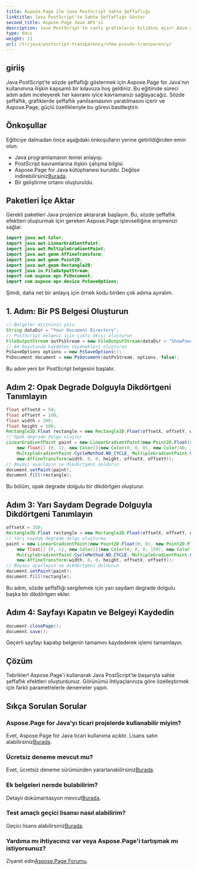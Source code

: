 ```yaml
---
title: Aspose.Page ile Java PostScript Sahte Şeffaflığı
linktitle: Java PostScript'te Sahte Şeffaflığı Göster
second_title: Aspose.Page Java API'si
description: Java PostScript'te canlı grafiklerin kilidini açın! Adım adım sözde şeffaflık oluşturmak için Aspose.Page eğitimimizi izleyin. Şimdi İndirin!
type: docs
weight: 11
url: /tr/java/postscript-transparency/show-pseudo-transparency/
---
```

## giriiş
Java PostScript'te sözde şeffaflığı göstermek için Aspose.Page for Java'nın kullanımına ilişkin kapsamlı bir kılavuza hoş geldiniz. Bu eğitimde süreci adım adım inceleyerek her kavramı iyice kavramanızı sağlayacağız. Sözde şeffaflık, grafiklerde şeffaflık yanılsamasının yaratılmasını içerir ve Aspose.Page, güçlü özellikleriyle bu görevi basitleştirir.
## Önkoşullar
Eğiticiye dalmadan önce aşağıdaki önkoşulların yerine getirildiğinden emin olun:
- Java programlamanın temel anlayışı.
- PostScript kavramlarına ilişkin çalışma bilgisi.
-  Aspose.Page for Java kütüphanesi kuruldu. Değilse indirebilirsiniz[Burada](https://releases.aspose.com/page/java/).
- Bir geliştirme ortamı oluşturuldu.
## Paketleri İçe Aktar
Gerekli paketleri Java projenize aktararak başlayın. Bu, sözde şeffaflık efektleri oluşturmak için gereken Aspose.Page işlevselliğine erişmenizi sağlar.
```java
import java.awt.Color;
import java.awt.LinearGradientPaint;
import java.awt.MultipleGradientPaint;
import java.awt.geom.AffineTransform;
import java.awt.geom.Point2D;
import java.awt.geom.Rectangle2D;
import java.io.FileOutputStream;
import com.aspose.eps.PsDocument;
import com.aspose.eps.device.PsSaveOptions;
```
Şimdi, daha net bir anlayış için örnek kodu birden çok adıma ayıralım.
## 1. Adım: Bir PS Belgesi Oluşturun
```java
// Belgeler dizininin yolu.
String dataDir = "Your Document Directory";
// PostScript belgesi için çıktı akışı oluşturun
FileOutputStream outPsStream = new FileOutputStream(dataDir + "ShowPseudoTransparency_outPS.ps");
// A4 boyutunda kaydetme seçenekleri oluşturun
PsSaveOptions options = new PsSaveOptions();
PsDocument document = new PsDocument(outPsStream, options, false);
```
Bu adım yeni bir PostScript belgesini başlatır.
## Adım 2: Opak Degrade Dolguyla Dikdörtgeni Tanımlayın
```java
float offsetX = 50;
float offsetY = 100;
float width = 200;
float height = 100;
Rectangle2D.Float rectangle = new Rectangle2D.Float(offsetX, offsetY, width, height);
// Opak degrade dolgu oluştur
LinearGradientPaint paint = new LinearGradientPaint(new Point2D.Float(0, 0), new Point2D.Float(200, 100),
    new float[] {0, 1}, new Color[]{new Color(0, 0, 0), new Color(40, 128, 70)},
    MultipleGradientPaint.CycleMethod.NO_CYCLE, MultipleGradientPaint.ColorSpaceType.SRGB,
    new AffineTransform(width, 0, 0, height, offsetX, offsetY));
// Boyayı ayarlayın ve dikdörtgeni doldurun
document.setPaint(paint);
document.fill(rectangle);
```
Bu bölüm, opak degrade dolgulu bir dikdörtgen oluşturur.
## Adım 3: Yarı Saydam Degrade Dolguyla Dikdörtgeni Tanımlayın
```java
offsetX = 350;
Rectangle2D.Float rectangle = new Rectangle2D.Float(offsetX, offsetY, width, height);
// Yarı saydam degrade dolgu oluşturma
paint = new LinearGradientPaint(new Point2D.Float(0, 0), new Point2D.Float(200, 100),
    new float[] {0, 1}, new Color[]{new Color(0, 0, 0, 150), new Color(40, 128, 70, 50)},
    MultipleGradientPaint.CycleMethod.NO_CYCLE, MultipleGradientPaint.ColorSpaceType.SRGB,
    new AffineTransform(width, 0, 0, height, offsetX, offsetY));
// Boyayı ayarlayın ve dikdörtgeni doldurun
document.setPaint(paint);
document.fill(rectangle);
```
Bu adım, sözde şeffaflığı sergilemek için yarı saydam degrade dolgulu başka bir dikdörtgen ekler.
## Adım 4: Sayfayı Kapatın ve Belgeyi Kaydedin
```java
document.closePage();
document.save();
```
Geçerli sayfayı kapatıp belgenin tamamını kaydederek işlemi tamamlayın.
## Çözüm
Tebrikler! Aspose.Page'i kullanarak Java PostScript'te başarıyla sahte şeffaflık efektleri oluşturdunuz. Görünümü ihtiyaçlarınıza göre özelleştirmek için farklı parametrelerle denemeler yapın.
## Sıkça Sorulan Sorular
### Aspose.Page for Java'yı ticari projelerde kullanabilir miyim?
 Evet, Aspose.Page for Java ticari kullanıma açıktır. Lisans satın alabilirsiniz[Burada](https://purchase.aspose.com/buy).
### Ücretsiz deneme mevcut mu?
 Evet, ücretsiz deneme sürümünden yararlanabilirsiniz[Burada](https://releases.aspose.com/).
### Ek belgeleri nerede bulabilirim?
 Detaylı dokümantasyon mevcut[Burada](https://reference.aspose.com/page/java/).
### Test amaçlı geçici lisansı nasıl alabilirim?
 Geçici lisans alabilirsiniz[Burada](https://purchase.aspose.com/temporary-license/).
### Yardıma mı ihtiyacınız var veya Aspose.Page'i tartışmak mı istiyorsunuz?
 Ziyaret edin[Aspose.Page Forumu](https://forum.aspose.com/c/page/39).